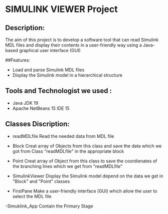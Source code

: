 
# SIMULINK VIEWER Project
## Description: 
The aim of this project is to develop a software tool that can read Simulink MDL files 
and display their contents in a user-friendly way using a Java-based graphical user 
interface (GUI)

##Features:
- Load and parse Simulink MDL files
- Display the Simulink model in a hierarchical structure

## Tools and Technologist we used :
- Java JDK 19
- Apache NetBeans 15 IDE 15

## Classes Discription:
- readMDLfile 
 Read the needed data from MDL file

- Block
Creat array of Objects from this class and save the data which we got from Class "readMDLfile" in the appropriate block

- Point
Creat array of Object from this class to save the coordienates of the branching lines
which we get from "readMDLfile"

- SimulinkViewer
Display the Simulink model depend on the  data we get in "Block" and "Point" classes

- FirstPane
Make a user-friendly interface (GUI) which allow the user to select the MDL file 

-Simuklink_App
Contain the Primary Stage



